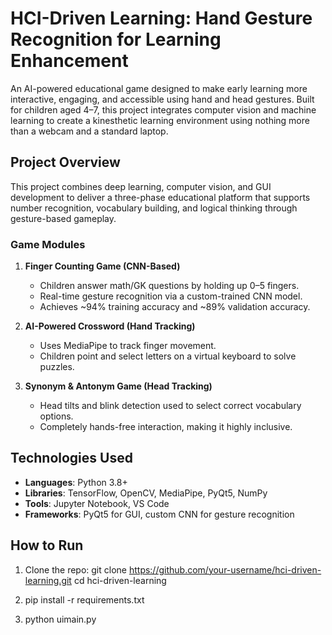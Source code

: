 # HCI-Driven Learning: Hand Gesture Recognition for Learning Enhancement

An AI-powered educational game designed to make early learning more interactive, engaging, and accessible using hand and head gestures. Built for children aged 4–7, this project integrates computer vision and machine learning to create a kinesthetic learning environment using nothing more than a webcam and a standard laptop.

## Project Overview

This project combines deep learning, computer vision, and GUI development to deliver a three-phase educational platform that supports number recognition, vocabulary building, and logical thinking through gesture-based gameplay.

### Game Modules

1. **Finger Counting Game (CNN-Based)**
   - Children answer math/GK questions by holding up 0–5 fingers.
   - Real-time gesture recognition via a custom-trained CNN model.
   - Achieves ~94% training accuracy and ~89% validation accuracy.

2. **AI-Powered Crossword (Hand Tracking)**
   - Uses MediaPipe to track finger movement.
   - Children point and select letters on a virtual keyboard to solve puzzles.

3. **Synonym & Antonym Game (Head Tracking)**
   - Head tilts and blink detection used to select correct vocabulary options.
   - Completely hands-free interaction, making it highly inclusive.

## Technologies Used

- **Languages**: Python 3.8+
- **Libraries**: TensorFlow, OpenCV, MediaPipe, PyQt5, NumPy
- **Tools**: Jupyter Notebook, VS Code
- **Frameworks**: PyQt5 for GUI, custom CNN for gesture recognition

## How to Run

1. Clone the repo:
   git clone https://github.com/your-username/hci-driven-learning.git
   cd hci-driven-learning
   
2. pip install -r requirements.txt

3. python uimain.py

